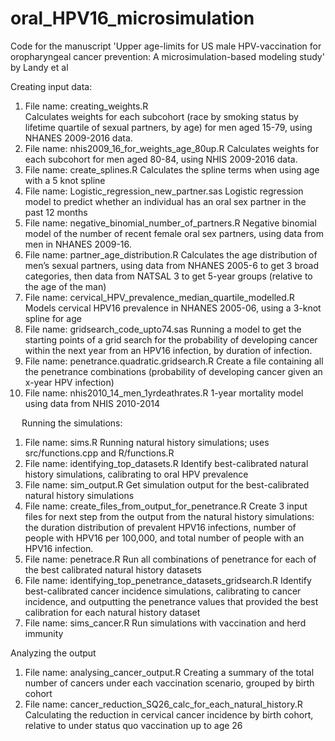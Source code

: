 # oral_HPV16_microsimulation
Code for the manuscript 'Upper age-limits for US male HPV-vaccination for oropharyngeal cancer prevention: A microsimulation-based modeling study' by Landy et al

Creating input data:
1.	File name: creating_weights.R  
Calculates weights for each subcohort (race by smoking status by lifetime quartile of sexual partners, by age) for men aged 15-79, using NHANES 2009-2016 data.
2.	File name: nhis2009_16_for_weights_age_80up.R
Calculates weights for each subcohort for men aged 80-84, using NHIS 2009-2016 data.
3.	File name: create_splines.R
Calculates the spline terms when using age with a 5 knot spline
4.	File name: Logistic_regression_new_partner.sas
Logistic regression model to predict whether an individual has an oral sex partner in the past 12 months
5.	File name: negative_binomial_number_of_partners.R
Negative binomial model of the number of recent female oral sex partners, using data from men in NHANES 2009-16. 
6.	File name: partner_age_distribution.R
Calculates the age distribution of men’s sexual partners, using data from NHANES 2005-6 to get 3 broad categories, then data from NATSAL 3 to get 5-year groups (relative to the age of the man)
7.	File name: cervical_HPV_prevalence_median_quartile_modelled.R
Models cervical HPV16 prevalence in NHANES 2005-06, using a 3-knot spline for age
8.	File name: gridsearch_code_upto74.sas
Running a model to get the starting points of a grid search for the probability of developing cancer within the next year from an HPV16 infection, by duration of infection.  
9.	File name: penetrance.quadratic.gridsearch.R
Create a file containing all the penetrance combinations (probability of developing cancer given an x-year HPV infection)
10.	File name: nhis2010_14_men_1yrdeathrates.R
1-year mortality model using data from NHIS 2010-2014


 
Running the simulations:
1.	File name: sims.R
Running natural history simulations; uses src/functions.cpp and R/functions.R
2.	File name: identifying_top_datasets.R
Identify best-calibrated natural history simulations, calibrating to oral HPV prevalence
3.	File name: sim_output.R
Get simulation output for the best-calibrated natural history simulations
4.	File name: create_files_from_output_for_penetrance.R
Create 3 input files for next step from the output from the natural history simulations: the duration distribution of prevalent HPV16 infections, number of people with HPV16 per 100,000, and total number of people with an HPV16 infection.
5.	File name: penetrace.R
Run all combinations of penetrance for each of the best calibrated natural history datasets
6.	File name: identifying_top_penetrance_datasets_gridsearch.R
Identify best-calibrated cancer incidence simulations, calibrating to cancer incidence, and outputting the penetrance values that provided the best calibration for each natural history dataset
7.	File name: sims_cancer.R
Run simulations with vaccination and herd immunity

Analyzing the output
1.	File name: analysing_cancer_output.R
Creating a summary of the total number of cancers under each vaccination scenario, grouped by birth cohort
2.	File name: cancer_reduction_SQ26_calc_for_each_natural_history.R
Calculating the reduction in cervical cancer incidence by birth cohort, relative to under status quo vaccination up to age 26


